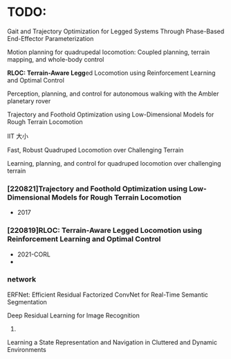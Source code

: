 # TODO:

Gait and Trajectory Optimization for Legged Systems Through Phase-Based End-Effector Parameterization

Motion planning for quadrupedal locomotion: Coupled planning, terrain mapping, and whole-body control

**RLOC: Terrain-Aware Legg**ed Locomotion using Reinforcement Learning and Optimal Control

Perception, planning, and control for autonomous walking with the Ambler planetary rover

Trajectory and Foothold Optimization using Low-Dimensional Models for Rough Terrain Locomotion

IIT 大小

Fast, Robust Quadruped Locomotion over Challenging Terrain

Learning, planning, and control for
quadruped locomotion over challenging
terrain

### [220821]Trajectory and Foothold Optimization using Low-Dimensional Models for Rough Terrain Locomotion

* 2017

### [220819]RLOC: Terrain-Aware Legged Locomotion using Reinforcement Learning and Optimal Control

* 2021-CORL
* 

### network

ERFNet: Efficient Residual Factorized ConvNet for Real-Time Semantic Segmentation

Deep Residual Learning for Image Recognition

1.
Learning a State Representation and Navigation
in Cluttered and Dynamic Environments
